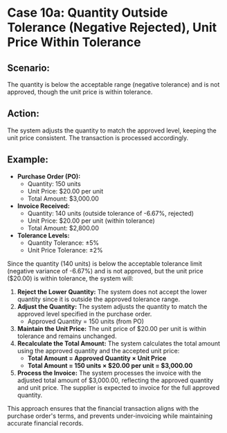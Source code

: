 # Case 10a: Quantity Outside Tolerance (Negative Rejected), Unit Price Within Tolerance

## Scenario:

The quantity is below the acceptable range (negative tolerance) and is not approved, though the unit price is within tolerance.

## Action:

The system adjusts the quantity to match the approved level, keeping the unit price consistent. The transaction is processed accordingly.

## Example:

* **Purchase Order (PO):**
  * Quantity: 150 units
  * Unit Price: $20.00 per unit
  * Total Amount: $3,000.00
* **Invoice Received:**
  * Quantity: 140 units (outside tolerance of -6.67%, rejected)
  * Unit Price: $20.00 per unit (within tolerance)
  * Total Amount: $2,800.00
* **Tolerance Levels:**
  * Quantity Tolerance: ±5%
  * Unit Price Tolerance: ±2%

Since the quantity (140 units) is below the acceptable tolerance limit (negative variance of -6.67%) and is not approved, but the unit price ($20.00) is within tolerance, the system will:

1. **Reject the Lower Quantity:** The system does not accept the lower quantity since it is outside the approved tolerance range.
2. **Adjust the Quantity:** The system adjusts the quantity to match the approved level specified in the purchase order.
   * Approved Quantity = 150 units (from PO)
3. **Maintain the Unit Price:** The unit price of $20.00 per unit is within tolerance and remains unchanged.
4. **Recalculate the Total Amount:** The system calculates the total amount using the approved quantity and the accepted unit price:
   * **Total Amount = Approved Quantity × Unit Price**
   * **Total Amount = 150 units × $20.00 per unit = $3,000.00**
5. **Process the Invoice:** The system processes the invoice with the adjusted total amount of $3,000.00, reflecting the approved quantity and unit price. The supplier is expected to invoice for the full approved quantity.

This approach ensures that the financial transaction aligns with the purchase order's terms, and prevents under-invoicing while maintaining accurate financial records.
